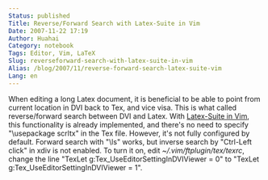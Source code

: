 ```yaml
---
Status: published
Title: Reverse/Forward Search with Latex-Suite in Vim
Date: 2007-11-22 17:19
Author: Huahai
Category: notebook
Tags: Editor, Vim, LaTeX
Slug: reverseforward-search-with-latex-suite-in-vim
Alias: /blog/2007/11/reverse-forward-search-latex-suite-vim
Lang: en
---
```


When editing a long Latex document, it is beneficial to be able to point from current location in DVI back to Tex, and vice visa. This is what called reverse/forward search between DVI and Latex. With [Latex-Suite in Vim](https://vim-latex.sourceforge.net/), this functionality is already implemented, and there's no need to specify "\\usepackage scrltx" in the Tex file. However, it's not fully configured by default. Forward search with "\\ls" works, but inverse search by "Ctrl-Left click" in xdiv is not enabled. To turn it on, edit *~/.vim/ftplugin/tex/texrc*, change the line "TexLet g:Tex\_UseEditorSettingInDVIViewer = 0" to "TexLet g:Tex\_UseEditorSettingInDVIViewer = 1".
